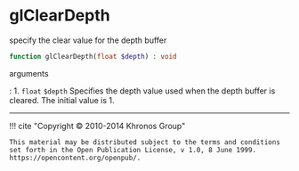 # glClearDepth
specify the clear value for the depth buffer

```php
function glClearDepth(float $depth) : void
```



arguments

:    1. `float` `$depth` Specifies the depth value used when the depth buffer is
    cleared. The initial value is 1.



---
     

!!! cite "Copyright © 2010-2014 Khronos Group"

    This material may be distributed subject to the terms and conditions set forth in the Open Publication License, v 1.0, 8 June 1999. https://opencontent.org/openpub/.